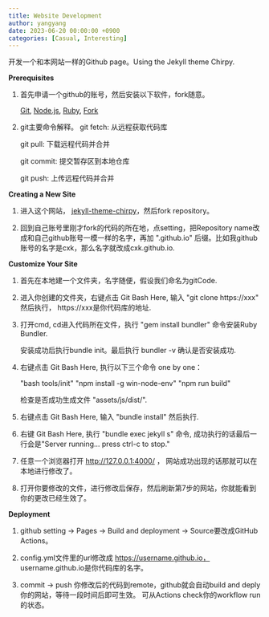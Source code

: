 ```yaml
---
title: Website Development 
author: yangyang
date: 2023-06-20 00:00:00 +0900
categories: [Casual, Interesting]
---
```


开发一个和本网站一样的Github page。Using the Jekyll theme Chirpy.

**Prerequisites**

1. 首先申请一个github的账号，然后安装以下软件，fork随意。

   <a href="https://git-scm.com/" target='_blank'>Git</a>,
   <a href="https://nodejs.org/ja" target='_blank'>Node.js</a>,
   <a href="https://www.ruby-lang.org/ja/" target='_blank'>Ruby</a>,
   <a href="https://git-fork.com/" target='_blank'>Fork</a>

2. git主要命令解释。 git fetch: 从远程获取代码库

   git pull: 下载远程代码并合并

   git commit: 提交暂存区到本地仓库

   git push: 上传远程代码并合并

**Creating a New Site**

1. 进入这个网站，
<a href="https://github.com/cotes2020/jekyll-theme-chirpy" target='_blank'>jekyll-theme-chirpy</a>，然后fork repository。

2. 回到自己账号里刚才fork的代码的所在地，点setting，把Repository name改成和自己github账号一模一样的名字，再加 ".github.io" 后缀。比如我github账号的名字是cxk，那么名字就改成cxk.github.io.

**Customize Your Site**

1. 首先在本地建一个文件夹，名字随便，假设我们命名为gitCode.

2. 进入你创建的文件夹，右键点击 Git Bash Here, 输入 "git clone https://xxx" 然后执行， https://xxx是你代码库的地址.

3. 打开cmd, cd进入代码所在文件，执行 "gem install bundler" 命令安装Ruby Bundler.

   安装成功后执行bundle init。最后执行 bundler -v 确认是否安装成功.

4. 右键点击 Git Bash Here, 执行以下三个命令 one by one：
   
   "bash tools/init" 
   "npm install -g win-node-env"
   "npm run build"
   
   检查是否成功生成文件 "assets/js/dist/".

5. 右键点击 Git Bash Here, 输入 "bundle install" 然后执行.

6. 右键 Git Bash Here, 执行 "bundle exec jekyll s" 命令, 成功执行的话最后一行会是"Server running... press ctrl-c to stop."

7. 任意一个浏览器打开 http://127.0.0.1:4000/ ， 网站成功出现的话那就可以在本地进行修改了。

8. 打开你要修改的文件，进行修改后保存，然后刷新第7步的网站，你就能看到你的更改已经生效了。


**Deployment**

1. github setting -> Pages -> Build and deployment -> Source要改成GitHub Actions。

2. config.yml文件里的url修改成 https://username.github.io， username.github.io是你代码库的名字。

3. commit -> push 你修改后的代码到remote，github就会自动build and deply你的网站，等待一段时间后即可生效。
   可从Actions check你的workflow run的状态。



